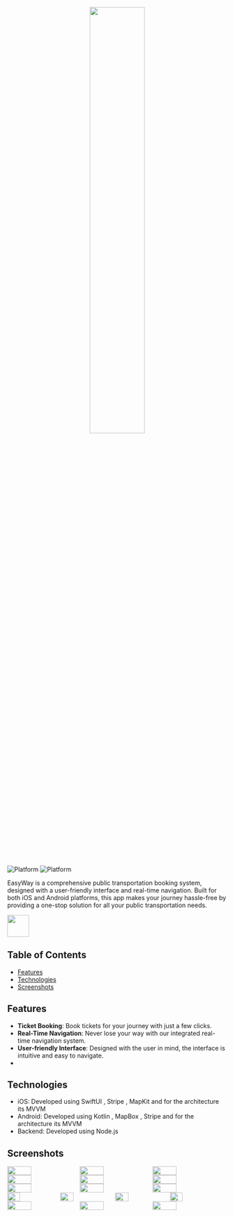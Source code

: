 <p align="center">
  <img src="https://github.com/RayenMajdoub/EasyWay/assets/109281682/e22c95b7-ca38-4260-9a91-e6870f9ef43f" width="50%">
</p>

![Platform](https://img.shields.io/badge/iOS-orange?style=for-the-badge&logo=apple)
![Platform](https://img.shields.io/badge/Android-blue?style=for-the-badge&logo=android)

EasyWay is a comprehensive public transportation booking system, designed with a user-friendly interface and real-time navigation. Built for both iOS and Android platforms, this app makes your journey hassle-free by providing a one-stop solution for all your public transportation needs.


<a href="https://appgallery.huawei.com/#/app/C107549527">
  <img src="https://github.com/RayenMajdoub/EasyWay/assets/109281682/f0558464-6993-40d5-9c42-f51918e96edf" height="50">
</a>

## Table of Contents

- [Features](#features)
- [Technologies](#technologies)
- [Screenshots](#screenshots)



## Features

- **Ticket Booking**: Book tickets for your journey with just a few clicks.
- **Real-Time Navigation**: Never lose your way with our integrated real-time navigation system.
- **User-friendly Interface**: Designed with the user in mind, the interface is intuitive and easy to navigate.
- 
## Technologies

- iOS: Developed using SwiftUI , Stripe , MapKit and for the architecture its MVVM
- Android: Developed using Kotlin , MapBox , Stripe and for the architecture its MVVM 
- Backend: Developed using Node.js 
## Screenshots
<div style="display: flex;">
  <img src="https://github.com/RayenMajdoub/EasyWay/assets/109281682/024cee0b-2f6b-4067-8739-8fa0bde9c830" style="width: 33%;">
  <img src="https://github.com/RayenMajdoub/EasyWay/assets/109281682/91cd16fe-8aa9-41c1-8fe3-6145027e9e98" style="width: 33%;">
  <img src="https://github.com/RayenMajdoub/EasyWay/assets/109281682/5ed8b110-bf44-4116-9e3b-777fe335616f" style="width: 33%;">
</div>
<div style="display: flex;">
  <img src="https://github.com/RayenMajdoub/EasyWay/assets/109281682/b9c6a1f0-5bd1-4336-8fa4-7f7f0fbfc216" style="width: 33%;">
  <img src="https://github.com/RayenMajdoub/EasyWay/assets/109281682/d6a8fba4-c1a0-4256-836b-4258a5783dc9" style="width: 33%;">
  <img src="https://github.com/RayenMajdoub/EasyWay/assets/109281682/ee472281-3066-49ee-93ab-26b4cb0c0572" style="width: 33%;">
</div>

<div style="display: flex;">
  <img src="https://github.com/RayenMajdoub/EasyWay/assets/109281682/0c3d1937-f87a-4740-835c-c2ba30814b01" style="width: 33%;">
  <img src="https://github.com/RayenMajdoub/EasyWay/assets/109281682/b0be59fe-fd2e-4e55-8257-0615e22f52d8" style="width: 33%;">
  <img src="https://github.com/RayenMajdoub/EasyWay/assets/109281682/96e16593-cbab-4a23-b02c-56261a79363b" style="width: 33%;">
</div>
<div style="display: flex;">
    <img src="https://github.com/RayenMajdoub/EasyWay/assets/109281682/32177ea0-6594-4bb7-8655-6356c29188a2" style="width: 24%;">
  <img src="https://github.com/RayenMajdoub/EasyWay/assets/109281682/9647502d-05d4-490a-8c66-16cb49d54282" style="width: 25%;">
  <img src="https://github.com/RayenMajdoub/EasyWay/assets/109281682/519d41b3-e5bb-41f7-ab9d-c576d2667ac3" style="width: 25%;">
  <img src="https://github.com/RayenMajdoub/EasyWay/assets/109281682/63fbd182-e1cd-4ec8-b0c4-028fb2683034" style="width: 24%;">
</div>
<div style="display: flex;">
  <img src="https://github.com/RayenMajdoub/EasyWay/assets/109281682/fefd24e9-8402-447c-af3c-4d88a1c2dae4" style="width: 33%;">
  <img src="https://github.com/RayenMajdoub/EasyWay/assets/109281682/94028e2c-c9b8-4dd3-8c94-67ed50a49d95 " style="width: 33%;">
  <img src="https://github.com/RayenMajdoub/EasyWay/assets/109281682/6e88fee9-ddb4-48a3-a01d-3bcf5c28c365" style="width: 33%;">
</div>







